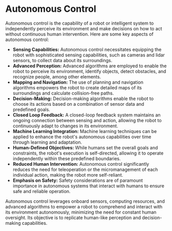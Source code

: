 # Autonomous Control

Autonomous control is the capability of a robot or intelligent system to independently perceive its environment and make decisions on how to act without continuous human intervention. Here are some key aspects of autonomous control:

- **Sensing Capabilities:** Autonomous control necessitates equipping the robot with sophisticated sensing capabilities, such as cameras and lidar sensors, to collect data about its surroundings.
- **Advanced Perception:** Advanced algorithms are employed to enable the robot to perceive its environment, identify objects, detect obstacles, and recognize people, among other elements.
- **Mapping and Navigation:** The use of planning and navigation algorithms empowers the robot to create detailed maps of its surroundings and calculate collision-free paths.
- **Decision-Making:** Decision-making algorithms enable the robot to choose its actions based on a combination of sensor data and predefined goals.
- **Closed Loop Feedback:** A closed-loop feedback system maintains an ongoing connection between sensing and action, allowing the robot to continuously adapt to changes in its environment.
- **Machine Learning Integration:** Machine learning techniques can be applied to enhance the robot's autonomous capabilities over time through learning and adaptation.
- **Human-Defined Objectives:** While humans set the overall goals and constraints, the robot's execution is self-directed, allowing it to operate independently within these predefined boundaries.
- **Reduced Human Intervention:** Autonomous control significantly reduces the need for teleoperation or the micromanagement of each individual action, making the robot more self-reliant.
- **Emphasis on Safety:** Safety considerations are of paramount importance in autonomous systems that interact with humans to ensure safe and reliable operation.

Autonomous control leverages onboard sensors, computing resources, and advanced algorithms to empower a robot to comprehend and interact with its environment autonomously, minimizing the need for constant human oversight. Its objective is to replicate human-like perception and decision-making capabilities.
